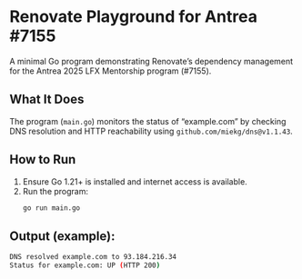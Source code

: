 # Renovate Playground for Antrea #7155

A minimal Go program demonstrating Renovate’s dependency management for the Antrea 2025 LFX Mentorship program (#7155).

## What It Does
The program (`main.go`) monitors the status of “example.com” by checking DNS resolution and HTTP reachability using `github.com/miekg/dns@v1.1.43`.

## How to Run
1. Ensure Go 1.21+ is installed and internet access is available.
2. Run the program:
   ```bash
   go run main.go

## Output (example):
```bash
DNS resolved example.com to 93.184.216.34
Status for example.com: UP (HTTP 200)
```